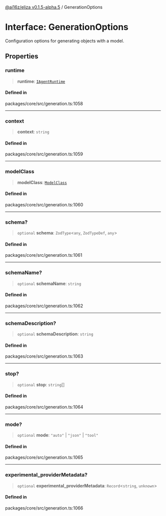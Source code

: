 [@ai16z/eliza v0.1.5-alpha.5](../index.md) / GenerationOptions

# Interface: GenerationOptions

Configuration options for generating objects with a model.

## Properties

### runtime

> **runtime**: [`IAgentRuntime`](IAgentRuntime.md)

#### Defined in

packages/core/src/generation.ts:1058

***

### context

> **context**: `string`

#### Defined in

packages/core/src/generation.ts:1059

***

### modelClass

> **modelClass**: [`ModelClass`](../enumerations/ModelClass.md)

#### Defined in

packages/core/src/generation.ts:1060

***

### schema?

> `optional` **schema**: `ZodType`\<`any`, `ZodTypeDef`, `any`\>

#### Defined in

packages/core/src/generation.ts:1061

***

### schemaName?

> `optional` **schemaName**: `string`

#### Defined in

packages/core/src/generation.ts:1062

***

### schemaDescription?

> `optional` **schemaDescription**: `string`

#### Defined in

packages/core/src/generation.ts:1063

***

### stop?

> `optional` **stop**: `string`[]

#### Defined in

packages/core/src/generation.ts:1064

***

### mode?

> `optional` **mode**: `"auto"` \| `"json"` \| `"tool"`

#### Defined in

packages/core/src/generation.ts:1065

***

### experimental\_providerMetadata?

> `optional` **experimental\_providerMetadata**: `Record`\<`string`, `unknown`\>

#### Defined in

packages/core/src/generation.ts:1066
